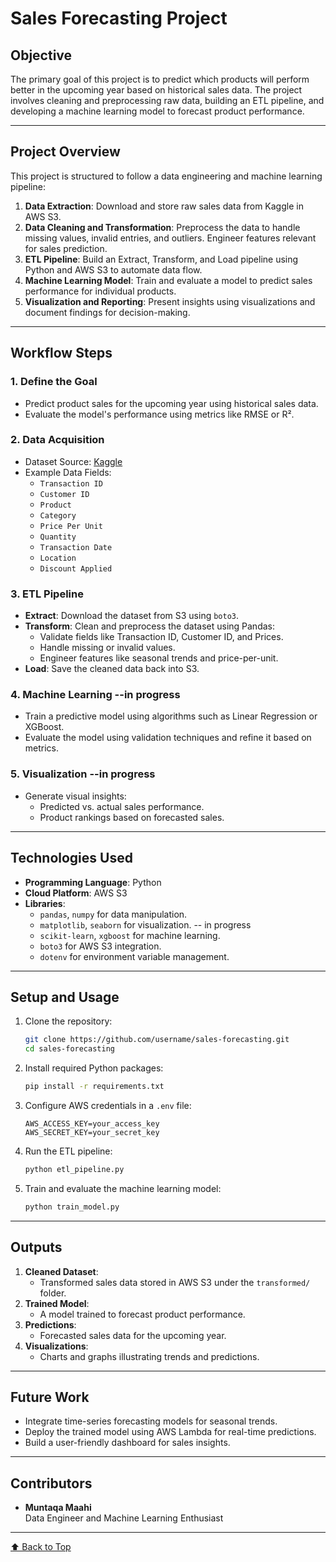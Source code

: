 
# Sales Forecasting Project

## **Objective**
The primary goal of this project is to predict which products will perform better in the upcoming year based on historical sales data. The project involves cleaning and preprocessing raw data, building an ETL pipeline, and developing a machine learning model to forecast product performance.

---

## **Project Overview**
This project is structured to follow a data engineering and machine learning pipeline:
1. **Data Extraction**: Download and store raw sales data from Kaggle in AWS S3.
2. **Data Cleaning and Transformation**: Preprocess the data to handle missing values, invalid entries, and outliers. Engineer features relevant for sales prediction.
3. **ETL Pipeline**: Build an Extract, Transform, and Load pipeline using Python and AWS S3 to automate data flow.
4. **Machine Learning Model**: Train and evaluate a model to predict sales performance for individual products.
5. **Visualization and Reporting**: Present insights using visualizations and document findings for decision-making.

---

## **Workflow Steps**
### 1. **Define the Goal**
- Predict product sales for the upcoming year using historical sales data.
- Evaluate the model's performance using metrics like RMSE or R².

### 2. **Data Acquisition**
- Dataset Source: [Kaggle](https://www.kaggle.com)
- Example Data Fields:
  - `Transaction ID`
  - `Customer ID`
  - `Product`
  - `Category`
  - `Price Per Unit`
  - `Quantity`
  - `Transaction Date`
  - `Location`
  - `Discount Applied`

### 3. **ETL Pipeline**
- **Extract**: Download the dataset from S3 using `boto3`.
- **Transform**: Clean and preprocess the dataset using Pandas:
  - Validate fields like Transaction ID, Customer ID, and Prices.
  - Handle missing or invalid values.
  - Engineer features like seasonal trends and price-per-unit.
- **Load**: Save the cleaned data back into S3.

### 4. **Machine Learning** --in progress
- Train a predictive model using algorithms such as Linear Regression or XGBoost.
- Evaluate the model using validation techniques and refine it based on metrics.

### 5. **Visualization** --in progress
- Generate visual insights:
  - Predicted vs. actual sales performance.
  - Product rankings based on forecasted sales.

---

## **Technologies Used**
- **Programming Language**: Python
- **Cloud Platform**: AWS S3
- **Libraries**:
  - `pandas`, `numpy` for data manipulation.
  - `matplotlib`, `seaborn` for visualization. -- in progress
  - `scikit-learn`, `xgboost` for machine learning.
  - `boto3` for AWS S3 integration.
  - `dotenv` for environment variable management.

---

## **Setup and Usage**
1. Clone the repository:
   ```bash
   git clone https://github.com/username/sales-forecasting.git
   cd sales-forecasting
   ```
2. Install required Python packages:
   ```bash
   pip install -r requirements.txt
   ```
3. Configure AWS credentials in a `.env` file:
   ```
   AWS_ACCESS_KEY=your_access_key
   AWS_SECRET_KEY=your_secret_key
   ```
4. Run the ETL pipeline:
   ```bash
   python etl_pipeline.py
   ```
5. Train and evaluate the machine learning model:
   ```bash
   python train_model.py
   ```

---

## **Outputs**
1. **Cleaned Dataset**:
   - Transformed sales data stored in AWS S3 under the `transformed/` folder.
2. **Trained Model**:
   - A model trained to forecast product performance.
3. **Predictions**:
   - Forecasted sales data for the upcoming year.
4. **Visualizations**:
   - Charts and graphs illustrating trends and predictions.

---

## **Future Work**
- Integrate time-series forecasting models for seasonal trends.
- Deploy the trained model using AWS Lambda for real-time predictions.
- Build a user-friendly dashboard for sales insights.

---

## **Contributors**
- **Muntaqa Maahi**  
  Data Engineer and Machine Learning Enthusiast

---

[⬆️ Back to Top](#sales-forecasting-project)